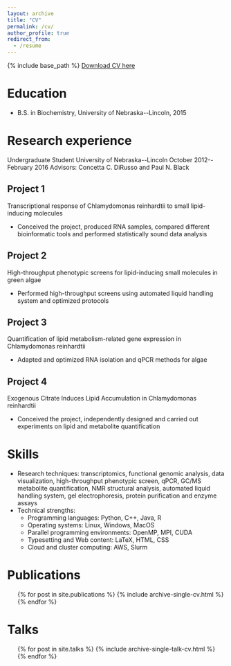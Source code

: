 ```yaml
---
layout: archive
title: "CV"
permalink: /cv/
author_profile: true
redirect_from:
  - /resume
---
```


{% include base_path %}
[Download CV here](../files/Tu_B_CV_2019.pdf)

Education
======
* B.S. in Biochemistry, University of Nebraska--Lincoln, 2015


Research experience
======
Undergraduate Student
University of Nebraska--Lincoln    October 2012--February 2016
Advisors: Concetta C. DiRusso and Paul N. Black

Project 1
------
Transcriptional response of Chlamydomonas reinhardtii to small lipid-inducing molecules
* Conceived the project, produced RNA samples, compared different bioinformatic tools and performed statistically sound data analysis

Project 2
------
High-throughput phenotypic screens for lipid-inducing small molecules in green algae
* Performed high-throughput screens using automated liquid handling system and optimized protocols

Project 3
------
Quantification of lipid metabolism-related gene expression in Chlamydomonas reinhardtii
* Adapted and optimized RNA isolation and qPCR methods for algae

Project 4
------
Exogenous Citrate Induces Lipid Accumulation in Chlamydomonas reinhardtii
* Conceived the project, independently designed and carried out experiments on lipid and metabolite quantification
  
Skills
======
* Research techniques: transcriptomics, functional genomic analysis, data visualization, high-throughput phenotypic screen, qPCR, GC/MS metabolite quantification, NMR structural analysis, automated liquid handling system, gel electrophoresis, protein purification and enzyme assays
* Technical strengths: 
	* Programming languages: Python, C++, Java, R
	* Operating systems: Linux, Windows, MacOS
	* Parallel programming environments: OpenMP, MPI, CUDA
	* Typesetting and Web content: LaTeX, HTML, CSS
	* Cloud and cluster computing: AWS, Slurm

Publications
======
  <ul>{% for post in site.publications %}
    {% include archive-single-cv.html %}
  {% endfor %}</ul>
  
Talks
======
  <ul>{% for post in site.talks %}
    {% include archive-single-talk-cv.html %}
  {% endfor %}</ul>
  

